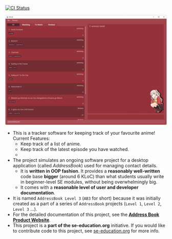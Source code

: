 [![CI Status](https://github.com/AY2122S1-CS2103T-T10-4/tp/actions/workflows/gradle.yml/badge.svg)](https://github.com/AY2122S1-CS2103T-T10-4/tp/actions)

![Ui](docs/images/Ui.png)

* This is a tracker software for keeping track of your favourite anime!<br>
  Current Features:
  * Keep track of a list of anime.
  * Keep track of the latest episode you have watched.
  * 
* The project simulates an ongoing software project for a desktop application (called _AddressBook_) used for managing contact details.
  * It is **written in OOP fashion**. It provides a **reasonably well-written** code base **bigger** (around 6 KLoC) than what students usually write in beginner-level SE modules, without being overwhelmingly big.
  * It comes with a **reasonable level of user and developer documentation**.
* It is named `AddressBook Level 3` (`AB3` for short) because it was initially created as a part of a series of `AddressBook` projects (`Level 1`, `Level 2`, `Level 3` ...).
* For the detailed documentation of this project, see the **[Address Book Product Website](https://se-education.org/addressbook-level3)**.
* This project is a **part of the se-education.org** initiative. If you would like to contribute code to this project, see [se-education.org](https://se-education.org#https://se-education.org/#contributing) for more info.
